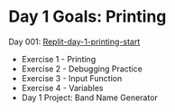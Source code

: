 # Day 1 Goals: Printing

Day 001: [Replit-day-1-printing-start](https://replit.com/@appbrewery/day-1-printing-start)

- Exercise 1 - Printing
- Exercise 2 - Debugging Practice
- Exercise 3 - Input Function
- Exercise 4 - Variables
- Day 1 Project: Band Name Generator
